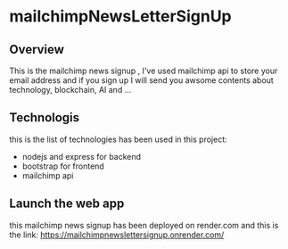 # mailchimpNewsLetterSignUp

## Overview 
This is the mailchimp news signup , I've used mailchimp api to store your email address and if you sign up I will send you awsome contents about technology, blockchain, AI and ...

## Technologis
this is the list of technologies has been used in this project:
  * nodejs and express for backend
  * bootstrap for frontend
  * mailchimp api

## Launch the web app
this mailchimp news signup has been deployed on render.com and this is the link:
https://mailchimpnewslettersignup.onrender.com/
